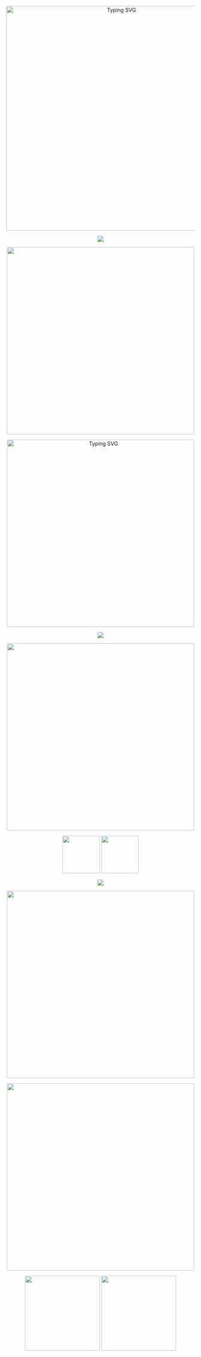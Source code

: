 <p align= center> <a href="https://git.io/typing-svg"><img src="https://readme-typing-svg.demolab.com?font=Nerko+One&duration=1&pause=1000&color=F87D2F&center=true&vCenter=true&repeat=false&width=435&lines=Welcome+To+LoverDestiny's+page+%3A3" alt="Typing SVG" width="600"/></a>
<p align=center> <img src="https://64.media.tumblr.com/c3f5d16f4fa7160a8d08c7c91e85baa3/d12d01be3dffe4b2-40/s75x75_c1/053a9c2f0ceb8bb278c2c34932bc7838455e107a.gifv">
<p align=center> <img src="https://i.ibb.co/x6MzKkh/starr.png" width="500"> 
<p align=center> <a href="https://git.io/typing-svg"><img src="https://readme-typing-svg.demolab.com?font=Nerko+One&duration=2000&pause=2000&color=F87D2F&center=true&vCenter=true&width=435&lines=She%2Fher+!%E2%94%86Bday+1%2F9+!%E2%94%86Dani+!+%E2%94%8A15+!;Interact+freely+!+%E2%8B%86+%E2%98%85;Check+main+for+more+info!!+%E2%8B%86+%E2%98%85;DNI+if+heavy+NSFW+topics!!++%E2%8B%86+%E2%98%85" alt="Typing SVG" width="500"/></a>
    <p align=center> <img src="https://files.catbox.moe/n61b73.png">
<p align=center> <img src="https://i.ibb.co/gFHxySt/Alex-Katy.png" width="500">
<p align=center> <img src="https://files.catbox.moe/zurdmk.png" width="100"> <img src="https://files.catbox.moe/bl7tg0.png" width="100">
<p align=center> <img src="https://files.catbox.moe/n61b73.png">
<p align="center"> <img src="https://i.ibb.co/x6MzKkh/starr.png" width="500">

<p align=center> <img src="https://i.ibb.co/3SD1PKM/Alex-katy2.png" width="500">
<p align=center> <img src="https://blinkies.cafe/b/display/0191-fallleaves.gif" width="200">
<img src="https://blinkies.cafe/b/display/0196-browndog.gif" width="200">
